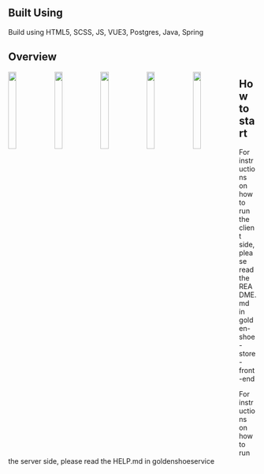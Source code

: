 ## Built Using

Build using HTML5, SCSS, JS, VUE3, Postgres, Java, Spring  

## Overview

<img src="https://i.imgur.com/VrxPdeF.png" width="18%" height="20%" align="left">
<img src="https://i.imgur.com/NNadYnb.png" width="18%" height="20%" align="left">
<img src="https://i.imgur.com/MMXkGqK.png" width="18%" height="20%" align="left">
<img src="https://i.imgur.com/rBlSV60.png" width="18%" height="20%" align="left">
<img src="https://i.imgur.com/9EMie4k.png" width="18%" height="20%" align="left">  



## How to start  

For instructions on how to run the client side, please read the README.md in
golden-shoe-store-front-end

For instructions on how to run the server side, please read the HELP.md in
goldenshoeservice
